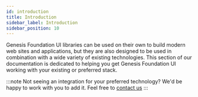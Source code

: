 ```yaml
---
id: introduction
title: Introduction
sidebar_label: Introduction
sidebar_position: 10
---
```


Genesis Foundation UI libraries can be used on their own to build modern web sites and applications, but they are also designed to be used in combination with a wide variety of existing technologies. This section of our documentation is dedicated to helping you get Genesis Foundation UI working with your existing or preferred stack.

:::note
Not seeing an integration for your preferred technology? We'd be happy to work with you to add it. Feel free to [contact us](mailto:support@genesis.global?subject=Web%20Intro%20-%20Preferred%20Stack)
:::